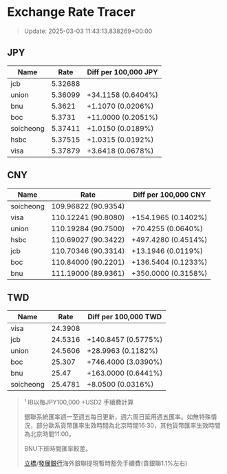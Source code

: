 # Exchange Rate Tracer

> Update: 2025-03-03 11:43:13.838269+00:00

## JPY

| Name      |    Rate | Diff per 100,000 JPY   |
|-----------|---------|------------------------|
| jcb       | 5.32688 |                        |
| union     | 5.36099 | +34.1158 (0.6404%)     |
| bnu       | 5.3621  | +1.1070 (0.0206%)      |
| boc       | 5.3731  | +11.0000 (0.2051%)     |
| soicheong | 5.37411 | +1.0150 (0.0189%)      |
| hsbc      | 5.37515 | +1.0315 (0.0192%)      |
| visa      | 5.37879 | +3.6418 (0.0678%)      |

## CNY

| Name      | Rate                | Diff per 100,000 CNY   |
|-----------|---------------------|------------------------|
| soicheong | 109.96822	(90.9354) |                        |
| visa      | 110.12241	(90.8080) | +154.1965 (0.1402%)    |
| union     | 110.19284	(90.7500) | +70.4255 (0.0640%)     |
| hsbc      | 110.69027	(90.3422) | +497.4280 (0.4514%)    |
| jcb       | 110.70346	(90.3314) | +13.1946 (0.0119%)     |
| boc       | 110.84000	(90.2201) | +136.5404 (0.1233%)    |
| bnu       | 111.19000	(89.9361) | +350.0000 (0.3158%)    |

## TWD

| Name      |    Rate | Diff per 100,000 TWD   |
|-----------|---------|------------------------|
| visa      | 24.3908 |                        |
| jcb       | 24.5316 | +140.8457 (0.5775%)    |
| union     | 24.5606 | +28.9963 (0.1182%)     |
| boc       | 25.307  | +746.4000 (3.0390%)    |
| bnu       | 25.47   | +163.0000 (0.6441%)    |
| soicheong | 25.4781 | +8.0500 (0.0316%)      |


> ¹ IB以每JPY100,000 +USD2 手續費計算
>
> 銀聯系統匯率週一至週五每日更新，週六周日延用週五匯率。如無特殊情況，部分歐系貨幣匯率生效時間為北京時間16:30，其他貨幣匯率生效時間為北京時間11:00。
>
> BNU下班時間匯率較差。
>
> [立橋](https://www.wlbank.com.mo/uploads/ueditor/file/20181211/1544536513900230.pdf)/[發展銀行](https://www.mdb.com.mo/Service_Charges_20230728.pdf)海外銀聯提現暫時豁免手續費(貴銀聯1.1%左右)

